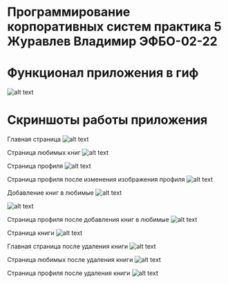 # Программирование корпоративных систем практика 5 Журавлев Владимир ЭФБО-02-22

# Функционал приложения в гиф

![alt text](reportImages/functionality.gif)

# Скриншоты работы приложения

Главная страница
![alt text](reportImages/photo_2024-10-06_16-25-00.jpg)

Страница любимых книг
![alt text](<reportImages/photo_2024-10-06_16-25-00 (2).jpg>)

Страница профиля
![alt text](<reportImages/photo_2024-10-06_16-25-00 (3).jpg>)

Страница профиля после изменения изображения профиля
![alt text](<reportImages/photo_2024-10-06_16-25-00 (4).jpg>)

Добавление книг в любимые
![alt text](<reportImages/photo_2024-10-06_16-25-00 (5).jpg>)

![alt text](<reportImages/photo_2024-10-06_16-25-01 (3).jpg>)

Страница профиля после добавления книг в любимые
![alt text](<reportImages/photo_2024-10-06_16-25-01 (4).jpg>)

Страница книги
![alt text](<reportImages/photo_2024-10-06_16-25-01 (5).jpg>)

Главная страница после удаления книги
![alt text](<reportImages/photo_2024-10-06_16-25-01 (6).jpg>)

Страница любимых после удаления книги
![alt text](<reportImages/photo_2024-10-06_16-25-01 (7).jpg>)

Страница профиля после удаления книги
![alt text](reportImages/photo_2024-10-06_16-25-01.jpg)